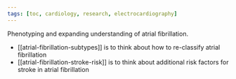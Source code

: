 ```yaml
---
tags: [toc, cardiology, research, electrocardiography]
---
```


Phenotyping and expanding understanding of atrial fibrillation. 

- [[atrial-fibrillation-subtypes]] is to think about how to re-classify atrial fibrillation
- [[atrial-fibrillation-stroke-risk]] is to think about additional risk factors for stroke in atrial fibrillation